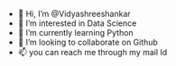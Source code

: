 - 👋 Hi, I’m @Vidyashreeshankar
- 👀 I’m interested in Data Science
- 🌱 I’m currently learning Python
- 💞️ I’m looking to collaborate on Github
- 📫 you can reach me through my mail Id

<!---
Vidyashreeshankar/Vidyashreeshankar is a ✨ special ✨ repository because its `README.md` (this file) appears on your GitHub profile.
You can click the Preview link to take a look at your changes.
--->
